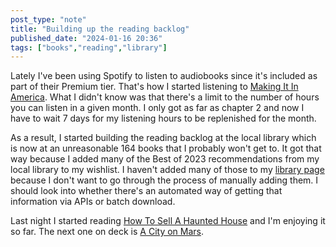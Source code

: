 ```yaml
---
post_type: "note" 
title: "Building up the reading backlog"
published_date: "2024-01-16 20:36"
tags: ["books","reading","library"]
---
```


Lately I've been using Spotify to listen to audiobooks since it's included as part of their Premium tier. That's how I started listening to [Making It In America](/library/making-it-in-america). What I didn't know was that there's a limit to the number of hours you can listen in a given month. I only got as far as chapter 2 and now I have to wait 7 days for my listening hours to be replenished for the month. 

As a result, I started building the reading backlog at the local library which is now at an unreasonable 164 books that I probably won't get to. It got that way because I added many of the Best of 2023 recommendations from my local library to my wishlist. I haven't added many of those to my [library page](/library) because I don't want to go through the process of manually adding them. I should look into whether there's an automated way of getting that information via APIs or batch download.

Last night I started reading [How To Sell A Haunted House](/library/how-to-sell-a-haunted-house) and I'm enjoying it so far. The next one on deck is [A City on Mars](/library/a-city-on-mars).